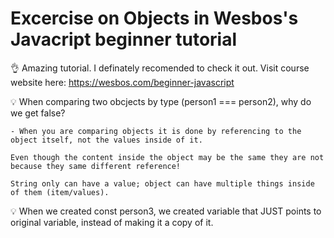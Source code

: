 # Excercise on Objects in Wesbos's Javacript beginner tutorial

:ok_hand: Amazing tutorial. I definately recomended to check it out. Visit course website here: https://wesbos.com/beginner-javascript 

:bulb: When comparing two obcjects by type (person1 === person2), why do we get false?

    - When you are comparing objects it is done by referencing to the object itself, not the values inside of it. 
    
    Even though the content inside the object may be the same they are not because they same different reference!

    String only can have a value; object can have multiple things inside of them (item/values).

 :bulb: When we created const person3, we created variable that JUST points to original variable, instead of making it a copy of it. 

